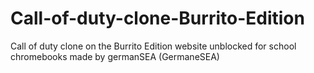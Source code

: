 # Call-of-duty-clone-Burrito-Edition
Call of duty clone on the Burrito Edition website unblocked for school chromebooks made by germanSEA (GermaneSEA)
